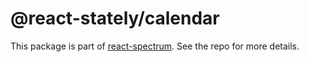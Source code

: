 # @react-stately/calendar

This package is part of [react-spectrum](https://github.com/watheia/rsp-kit). See the repo for more details.
